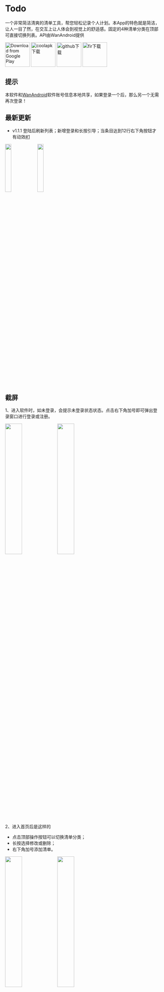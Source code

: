 # Todo
一个非常简洁清爽的清单工具，帮您轻松记录个人计划。本App的特色就是简洁，让人一目了然，在交互上让人体会到视觉上的舒适感。固定的4种清单分类在顶部可直接切换列表。API由WanAndroid提供


[<img src="https://play.google.com/intl/en_us/badges/images/generic/en_badge_web_generic.png"
      alt="Download from Google Play"
      height="80">](https://play.google.com/store/apps/details?id=com.xujiaji.todo) 
[<img src="https://raw.githubusercontent.com/xujiaji/xujiaji.github.io/pictures/github/coolapk_download.png"
      alt="coolapk下载"
      height="80">](https://www.coolapk.com/apk/211388) 
[<img src="https://raw.githubusercontent.com/xujiaji/xujiaji.github.io/pictures/github/github_download.png"
      alt="github下载"
      height="80">](https://github.com/xujiaji/Todo/releases) 
[<img src="https://raw.githubusercontent.com/xujiaji/xujiaji.github.io/pictures/github/fir_download.png"
      alt="fir下载"
      height="80">](https://fir.im/wantodo) 
## 提示
本软件和[WanAndroid](https://github.com/xujiaji/WanAndroid)软件账号信息本地共享，如果登录一个后，那么另一个无需再次登录！

## 最新更新
- v1.1.1 登陆后刷新列表；新增登录和长按引导；当条目达到12行右下角按钮才有动效[#1](https://github.com/xujiaji/Todo/issues/1) 
<div >
<img  src="https://raw.githubusercontent.com/xujiaji/xujiaji.github.io/pictures/todo/screen/20181208025732.png" width="20%" height="auto">
<img  src="https://raw.githubusercontent.com/xujiaji/xujiaji.github.io/pictures/todo/screen/20181208025715.png" width="20%" height="auto">
</div>

## 截屏
1、进入软件时，如未登录，会提示未登录状态状态。点击右下角加号即可弹出登录窗口进行登录或注册。
<div >
<img  src="https://raw.githubusercontent.com/xujiaji/xujiaji.github.io/pictures/todo/screen/20181202154725.png" width="33%" height="auto">
<img  src="https://raw.githubusercontent.com/xujiaji/xujiaji.github.io/pictures/todo/screen/20181202160311.png" width="33%" height="auto">
</div>

2、进入首页后是这样的

- 点击顶部操作按钮可以切换清单分类；
- 长按选择修改或删除；
- 右下角加号添加清单。

<div >
<img  src="https://raw.githubusercontent.com/xujiaji/xujiaji.github.io/pictures/todo/screen/20181203085443.png" width="33%" height="auto">
<img  src="https://raw.githubusercontent.com/xujiaji/xujiaji.github.io/pictures/todo/screen/20181203085651.png" width="33%" height="auto">
<img  src="https://raw.githubusercontent.com/xujiaji/xujiaji.github.io/pictures/todo/screen/20181203085710.png" width="33%" height="auto">
</div>
---

- 点击删除后，提示是否删除

<div >
<img  src="https://raw.githubusercontent.com/xujiaji/xujiaji.github.io/pictures/todo/screen/20181203090239.png" width="33%" height="auto">
</div>
---

- 点击顶部切换按钮，然后点击关于，进入关于界面；点击项目中使用的Library进入使用的开源类库列表

<div >
<img  src="https://raw.githubusercontent.com/xujiaji/xujiaji.github.io/pictures/todo/screen/20181203090451.png" width="33%" height="auto">
<img  src="https://raw.githubusercontent.com/xujiaji/xujiaji.github.io/pictures/todo/screen/20181203090511.png" width="33%" height="auto">
</div>
---

- 点击首页右下角添加按钮进入添加清单界面（编辑界面也是这个）<br>
分别是选择时间、选择分类、选择优先级

<div >
<img  src="https://raw.githubusercontent.com/xujiaji/xujiaji.github.io/pictures/todo/screen/20181203103705.png" width="33%" height="auto">
<img  src="https://raw.githubusercontent.com/xujiaji/xujiaji.github.io/pictures/todo/screen/20181203103734.png" width="33%" height="auto">
<img  src="https://raw.githubusercontent.com/xujiaji/xujiaji.github.io/pictures/todo/screen/20181203103804.png" width="33%" height="auto">
</div>
---

- 第四个按钮添加内容；点击右下角按钮完成添加，添加完成成功后主页会跳转到对应分类进行一次刷新
- 有留言的清单可单击查看留言

<div >
<img  src="https://raw.githubusercontent.com/xujiaji/xujiaji.github.io/pictures/todo/screen/20181203103902.png" width="33%" height="auto">
<img  src="https://raw.githubusercontent.com/xujiaji/xujiaji.github.io/pictures/todo/screen/20181203104322.png" width="33%" height="auto">
<img  src="https://raw.githubusercontent.com/xujiaji/xujiaji.github.io/pictures/todo/screen/20181203104456.png" width="33%" height="auto">
</div>

## 其他
欢迎大家使用，反馈Issues，支持Star，学习贡献Fork。Thanks♪(･ω･)ﾉ

## License
> Copyright (C) 2018 Xu Jiaji  
> Licensed under the [GPL-3.0](https://www.gnu.org/licenses/gpl.html) license.  
> (See the [LICENSE](https://github.com/xujiaji/Todo/blob/master/LICENSE) file for the whole license text.)
